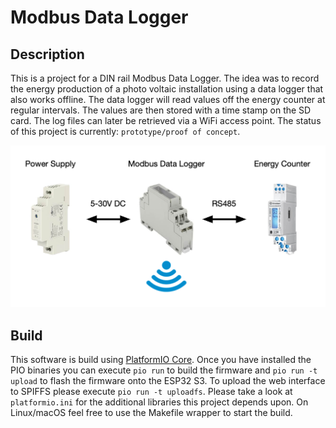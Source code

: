 # Modbus Data Logger

## Description

This is a project for a DIN rail Modbus Data Logger. The idea was to record the energy production of a photo voltaic installation using a data logger that also works offline. The data logger will read values off the energy counter at regular intervals. The values are then stored with a time stamp on the SD card. The log files can later be retrieved via a WiFi access point. The status of this project is currently: `prototype/proof of concept`.

![overview](docs/images/overview.png)

## Build

This software is build using [PlatformIO Core](https://docs.platformio.org/en/latest/core/index.html). Once you have installed the PIO binaries you can execute `pio run` to build the firmware and `pio run -t upload` to flash the firmware onto the ESP32 S3. To upload the web interface to SPIFFS please execute `pio run -t uploadfs`. Please take a look at `platformio.ini` for the additional libraries this project depends upon. On Linux/macOS feel free to use the Makefile wrapper to start the build. 

